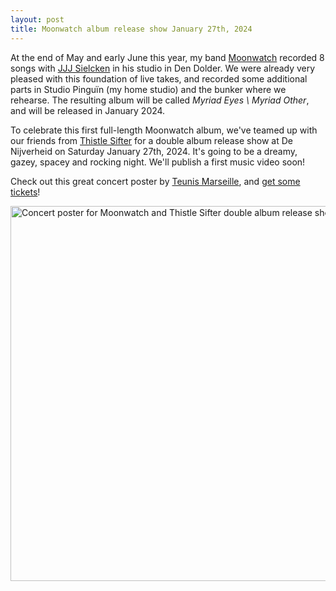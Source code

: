 ```yaml
---
layout: post
title: Moonwatch album release show January 27th, 2024
---
```


At the end of May and early June this year, my band [Moonwatch](https://moonwatch.band) recorded 8 songs with [JJJ Sielcken](https://jjjsielcken.com) in his studio in Den Dolder.
We were already very pleased with this foundation of live takes, and recorded some additional parts in Studio Pinguïn (my home studio) and the bunker where we rehearse. 
The resulting album will be called _Myriad Eyes \ Myriad Other_, and will be released in January 2024.

To celebrate this first full-length Moonwatch album, we've teamed up with our friends from [Thistle Sifter](https://www.thistlesifter.com) for a double album release show at De Nijverheid on Saturday January 27th, 2024.
It's going to be a dreamy, gazey, spacey and rocking night.
We'll publish a first music video soon!  

Check out this great concert poster by [Teunis Marseille](https://www.instagram.com/teueunis/), and [get some tickets](https://www.denijverheid.org/agenda/3079-dubbele-album-release-show-thistle-sifter-moonwatch)!

<img src="/images/2024-01-27%20Poster%20Moonwatch,%20Thistle%20Sifter%20double%20album%20release%20-%20De%20Nijverheid%20-%20Utrecht%20-%20NL.png" width="600" alt="Concert poster for Moonwatch and Thistle Sifter double album release show" />